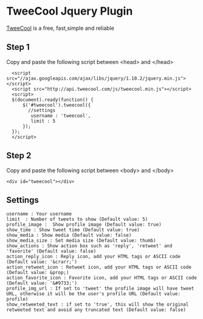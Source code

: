 # TweeCool Jquery Plugin

[TweeCool](http://www.tweecool.com/) is a free, fast,simple and reliable 

## Step 1

Copy and paste the following script between &#60;head&#62; and &#60;/head&#62;

```
  <script src="//ajax.googleapis.com/ajax/libs/jquery/1.10.2/jquery.min.js"></script>
  <script src="http://api.tweecool.com/js/tweecool.min.js"></script>
  <script>
  $(document).ready(function() {
      $('#tweecool').tweecool({
      	//settings
      	 username : 'tweecool', 
         limit : 5	
      });
  });
  </script>
```

## Step 2

Copy and paste the following script between &#60;body&#62; and &#60;/body&#62;

```
<div id="tweecool"></div>
```

## Settings

    username : Your username
    limit  : Number of tweets to show (Default value: 5)
    profile_image :  Show profile image (Default value: true)
    show_time : Show tweet time (Default value: true)
	show_media : Show media (Default value: false)
    show_media_size : Set media size (Default value: thumb)
	show_actions : Show action box such as 'reply', 'retweet' and 'favorite' (Default value: false)
	action_reply_icon : Reply icon, add your HTML tags or ASCII code (Default value: '&crarr;')
	action_retweet_icon : Retweet icon, add your HTML tags or ASCII code (Default value: &prop;)
	action_favorite_icon : Favorite icon, add your HTML tags or ASCII code (Default value: '&#9733;')
	profile_img_url : If set to 'tweet' the profile image will have tweet URL, otherwise it will be the user's profile URL (Default value: profile)
	show_retweeted_text : if set to 'true', this will show the original retweeted text and avoid any truncated text (Default value: false)
